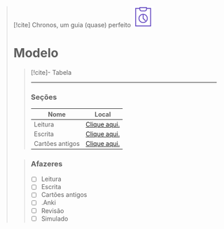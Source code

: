 > [!cite] Chronos, um guia (quase) perfeito
> ![image](.attachments/b2fd7590c0525b35c9718d836807c55484cd9317.svg) 
> # Modelo
> >  [!cite]- Tabela
> > 
> >   ---
> >
> > ### Seções
> > Nome | Local
> > -|-
> >  Leitura | [Clique aqui.]()
> >  Escrita | [Clique aqui.]()
> >  Cartões antigos | [Clique aqui.]()
>
> >
> > ### Afazeres
> > - [ ] Leitura
> > - [ ] Escrita
> > - [ ] Cartões antigos
> > - [ ] .Anki
> > - [ ] Revisão
> > - [ ] Simulado